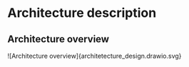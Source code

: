 # Architecture description

## Architecture overview

![Architecture overview]{architetecture_design.drawio.svg}